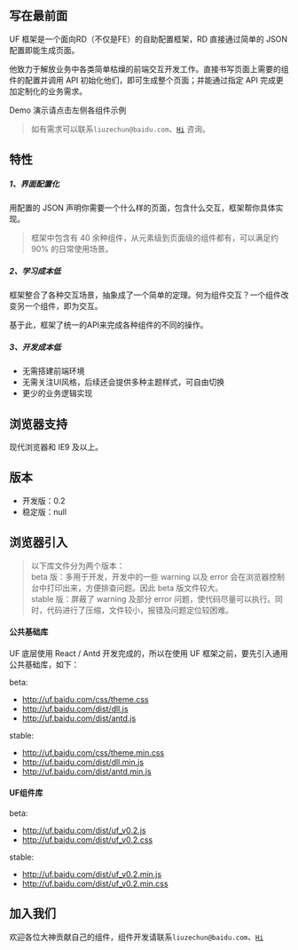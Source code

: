 ## 写在最前面

UF 框架是一个面向RD（不仅是FE）的自助配置框架，RD 直接通过简单的 JSON 配置即能生成页面。

他致力于解放业务中各类简单枯燥的前端交互开发工作。直接书写页面上需要的组件的配置并调用 API 初始化他们，即可生成整个页面；并能通过指定 API 完成更加定制化的业务需求。

Demo 演示请点击左侧各组件示例

> 如有需求可以联系`liuzechun@baidu.com`、[`Hi`](baidu://message/?id=861260447) 咨询。

## 特性

##### 1、界面配置化

用配置的 JSON 声明你需要一个什么样的页面，包含什么交互，框架帮你具体实现。

> 框架中包含有 40 余种组件，从元素级到页面级的组件都有，可以满足约 90% 的日常使用场景。


##### 2、学习成本低
框架整合了各种交互场景，抽象成了一个简单的定理。何为组件交互？一个组件改变另一个组件，即为交互。

基于此，框架了统一的API来完成各种组件的不同的操作。

##### 3、开发成本低
* 无需搭建前端环境
* 无需关注UI风格，后续还会提供多种主题样式，可自由切换
* 更少的业务逻辑实现



## 浏览器支持
现代浏览器和 IE9 及以上。


## 版本
* 开发版：0.2
* 稳定版：null


## 浏览器引入
> 以下库文件分为两个版本：  
> beta 版：多用于开发，开发中的一些 warning 以及 error 会在浏览器控制台中打印出来，方便排查问题。因此 beta 版文件较大。  
> stable 版：屏蔽了 warning 及部分 error 问题，使代码尽量可以执行。同时，代码进行了压缩，文件较小，报错及问题定位较困难。

#### 公共基础库

UF 底层使用 React / Antd 开发完成的，所以在使用 UF 框架之前，要先引入通用公共基础库，如下：

beta:  
* http://uf.baidu.com/css/theme.css
* http://uf.baidu.com/dist/dll.js
* http://uf.baidu.com/dist/antd.js

stable:  
* http://uf.baidu.com/css/theme.min.css
* http://uf.baidu.com/dist/dll.min.js
* http://uf.baidu.com/dist/antd.min.js

#### UF组件库

beta:  
* http://uf.baidu.com/dist/uf_v0.2.js
* http://uf.baidu.com/dist/uf_v0.2.css

stable:   
* http://uf.baidu.com/dist/uf_v0.2.min.js
* http://uf.baidu.com/dist/uf_v0.2.min.css


## 加入我们

欢迎各位大神贡献自己的组件，组件开发请联系`liuzechun@baidu.com`、[`Hi`](baidu://message/?id=861260447)
